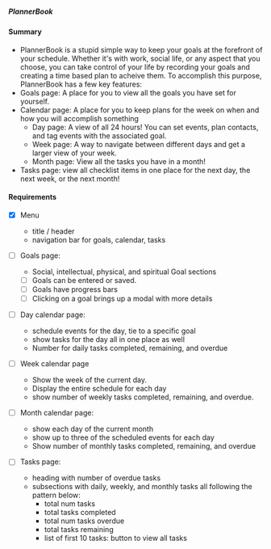 ##### PlannerBook
#### Summary
- PlannerBook is a stupid simple way to keep your goals at the forefront of your schedule. Whether it's with work, social life, or any aspect that you choose, you can take control of your life by recording your goals and creating a time based plan to acheive them. To accomplish this purpose, PlannerBook has a few key features:
- Goals page: A place for you to view all the goals you have set for yourself.
- Calendar page: A place for you to keep plans for the week on when and how you will accomplish something
    - Day page: A view of all 24 hours! You can set events, plan contacts, and tag events with the associated goal.
    - Week page: A way to navigate between different days and get a larger view of your week.
    - Month page: View all the tasks you have in a month!
- Tasks page: view all checklist items in one place for the next day, the next week, or the next month!

#### Requirements
- [X] Menu
    - title / header
    - navigation bar for goals, calendar, tasks

- [ ] Goals page:
    - Social, intellectual, physical, and spiritual Goal sections
    - [ ] Goals can be entered or saved.
    - [ ] Goals have progress bars 
    - [ ] Clicking on a goal brings up a modal with more details

- [ ] Day calendar page:
    - schedule events for the day, tie to a specific goal
    - show tasks for the day all in one place as well
    - Number for daily tasks completed, remaining, and overdue

- [ ] Week calendar page
    - Show the week of the current day.
    - Display the entire schedule for each day
    - show number of weekly tasks completed, remaining, and overdue.

- [ ] Month calendar page:
    - show each day of the current month
    - show up to three of the scheduled events for each day
    - Show number of monthly tasks completed, remaining, and overdue

- [ ] Tasks page:
    - heading with number of overdue tasks
    - subsections with daily, weekly, and monthly tasks all following the pattern below:
        - total num tasks
        - total tasks completed
        - total num tasks overdue
        - total tasks remaining
        - list of first 10 tasks: button to view all tasks